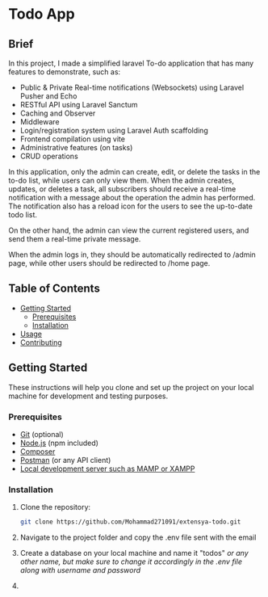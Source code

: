# Todo App

## Brief
In this project, I made a simplified laravel To-do application that has many features to demonstrate, such as: 
- Public & Private Real-time notifications (Websockets) using Laravel Pusher and Echo
- RESTful API using Laravel Sanctum
- Caching and Observer
- Middleware
- Login/registration system using Laravel Auth scaffolding
- Frontend compilation using vite
- Administrative features (on tasks)
- CRUD operations

In this application, only the admin can create, edit, or delete the tasks in the to-do list, while users can only view them.
When the admin creates, updates, or deletes a task, all subscribers should receive a real-time notification with a message about the operation the admin has performed.
The notification also has a reload icon for the users to see the up-to-date todo list.

On the other hand, the admin can view the current registered users, and send them a real-time private message.

When the admin logs in, they should be automatically redirected to /admin page, while other users should be redirected to /home page.

## Table of Contents

- [Getting Started](#getting-started)
  - [Prerequisites](#prerequisites)
  - [Installation](#installation)
- [Usage](#usage)
- [Contributing](#contributing)

## Getting Started

These instructions will help you clone and set up the project on your local machine for development and testing purposes.

### Prerequisites

- [Git](https://git-scm.com/) (optional)
- [Node.js](https://nodejs.org/) (npm included)
- [Composer](https://getcomposer.org/)
- [Postman](https://www.postman.com/downloads/) (or any API client)
- [Local development server such as MAMP or XAMPP](https://www.mamp.info/en/downloads/)

### Installation

1. Clone the repository:

   ```bash
   git clone https://github.com/Mohammad271091/extensya-todo.git
   ```
2. Navigate to the project folder and copy the .env file sent with the email
3. Create a database on your local machine and name it "todos" *or any other name, but make sure to change it accordingly in the .env file along with username and password*   
4.  

   

